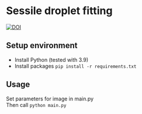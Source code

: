 # Sessile droplet fitting  
[![DOI](https://zenodo.org/badge/DOI/10.5281/zenodo.7464096.svg)](https://doi.org/10.5281/zenodo.7464096)  
## Setup environment

- Install Python (tested with 3.9)
- Install packages `pip install -r requirements.txt`

## Usage

Set parameters for image in main.py  
Then call `python main.py`
